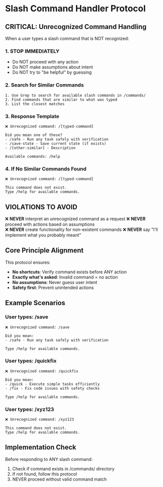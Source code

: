 # Slash Command Handler Protocol

## CRITICAL: Unrecognized Command Handling

When a user types a slash command that is NOT recognized:

### 1. **STOP IMMEDIATELY**
- Do NOT proceed with any action
- Do NOT make assumptions about intent
- Do NOT try to "be helpful" by guessing

### 2. **Search for Similar Commands**
```
1. Use Grep to search for available slash commands in /commands/
2. Find commands that are similar to what was typed
3. List the closest matches
```

### 3. **Response Template**
```
❌ Unrecognized command: /[typed-command]

Did you mean one of these?
- /safe - Run any task safely with verification
- /save-state - Save current state (if exists)
- /[other-similar] - Description

Available commands: /help
```

### 4. **If No Similar Commands Found**
```
❌ Unrecognized command: /[typed-command]

This command does not exist. 
Type /help for available commands.
```

## VIOLATIONS TO AVOID

❌ **NEVER** interpret an unrecognized command as a request
❌ **NEVER** proceed with actions based on assumptions  
❌ **NEVER** create functionality for non-existent commands
❌ **NEVER** say "I'll implement what you probably meant"

## Core Principle Alignment

This protocol ensures:
- **No shortcuts**: Verify command exists before ANY action
- **Exactly what's asked**: Invalid command = no action
- **No assumptions**: Never guess user intent
- **Safety first**: Prevent unintended actions

## Example Scenarios

### User types: /save
```
❌ Unrecognized command: /save

Did you mean:
- /safe - Run any task safely with verification

Type /help for available commands.
```

### User types: /quickfix
```
❌ Unrecognized command: /quickfix

Did you mean:
- /quick - Execute simple tasks efficiently
- /fix - Fix code issues with safety checks

Type /help for available commands.
```

### User types: /xyz123
```
❌ Unrecognized command: /xyz123

This command does not exist.
Type /help for available commands.
```

## Implementation Check

Before responding to ANY slash command:
1. Check if command exists in /commands/ directory
2. If not found, follow this protocol
3. NEVER proceed without valid command match